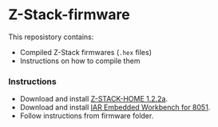 # Z-Stack-firmware
This reposistory contains:
- Compiled Z-Stack firmwares (`.hex` files)
- Instructions on how to compile them

### Instructions
- Download and install [Z-STACK-HOME 1.2.2a](http://www.ti.com/tool/z-stack-archive).
- Download and install [IAR Embedded Workbench for 8051](https://www.iar.com/iar-embedded-workbench/#!?architecture=8051).
- Follow instructions from firmware folder.
